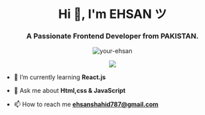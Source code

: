<h1 align="center">Hi 👋, I'm EHSAN ツ</h1>
<h3 align="center">A Passionate Frontend Developer from PAKISTAN.</h3>

<p align="center"> <img src="https://komarev.com/ghpvc/?username=your-ehsan&label=Profile%20views&color=0e75b6&style=flat" alt="your-ehsan" /> </p>

<p align="center"><img src="https://i.pinimg.com/originals/e4/26/70/e426702edf874b181aced1e2fa5c6cde.gif"></p>


- 🌱 I’m currently learning **React.js**

- 💬 Ask me about **Html,css & JavaScript**

- 📫 How to reach me **ehsanshahid787@gmail.com**


<!-- <p align="center">
<img src="https://github.com/akshitagupta15june/akshitagupta15june/raw/output/github-contribution-grid-snake.svg">
</p> -->
